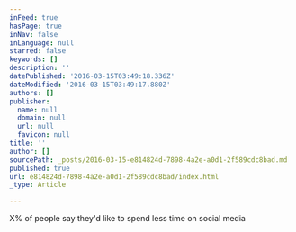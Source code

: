```yaml
---
inFeed: true
hasPage: true
inNav: false
inLanguage: null
starred: false
keywords: []
description: ''
datePublished: '2016-03-15T03:49:18.336Z'
dateModified: '2016-03-15T03:49:17.880Z'
authors: []
publisher:
  name: null
  domain: null
  url: null
  favicon: null
title: ''
author: []
sourcePath: _posts/2016-03-15-e814824d-7898-4a2e-a0d1-2f589cdc8bad.md
published: true
url: e814824d-7898-4a2e-a0d1-2f589cdc8bad/index.html
_type: Article

---
```

X% of people say they'd like to spend less time on social media